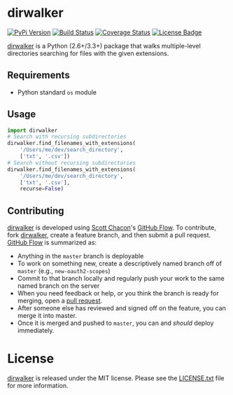 # dirwalker

[![PyPi Version][pypi ver image]][pypi ver link]
[![Build Status][travis image]][travis link]
[![Coverage Status][coveralls image]][coveralls link]
[![License Badge][license image]][LICENSE.txt]

[dirwalker][] is a Python (2.6+/3.3+) package that walks multiple-level
directories searching for files with the given extensions.

## Requirements

* Python standard `os` module

## Usage

```python
import dirwalker
# Search with recursing subdirectories
dirwalker.find_filenames_with_extensions(
    '/Users/me/dev/search_directory',
    ['txt', '.csv'])
# Search without recursing subdirectories
dirwalker.find_filenames_with_extensions(
    '/Users/me/dev/search_directory',
    ['txt', '.csv'],
    recurse=False)
```

## Contributing

[dirwalker][] is developed using [Scott Chacon][]'s [GitHub Flow][]. To
contribute, fork [dirwalker][], create a feature branch, and then submit
a pull request.  [GitHub Flow][] is summarized as:

- Anything in the `master` branch is deployable
- To work on something new, create a descriptively named branch off of
  `master` (e.g., `new-oauth2-scopes`)
- Commit to that branch locally and regularly push your work to the same
  named branch on the server
- When you need feedback or help, or you think the branch is ready for
  merging, open a [pull request][].
- After someone else has reviewed and signed off on the feature, you can
  merge it into master.
- Once it is merged and pushed to `master`, you can and *should* deploy
  immediately.


# License

[dirwalker] is released under the MIT license. Please see the
[LICENSE.txt] file for more information.

[coveralls image]: https://img.shields.io/coveralls/questrail/dirwalker.svg
[coveralls link]: https://coveralls.io/r/questrail/dirwalker
[dirwalker]: https://github.com/questrail/dirwalker
[github flow]: http://scottchacon.com/2011/08/31/github-flow.html
[LICENSE.txt]: https://github.com/questrail/dirwalker/blob/master/LICENSE.txt
[license image]: http://img.shields.io/pypi/l/dirwalker.svg
[pull request]: https://help.github.com/articles/using-pull-requests
[pypi ver image]: http://img.shields.io/pypi/v/dirwalker.svg
[pypi ver link]: https://pypi.python.org/pypi/dirwalker/
[scott chacon]: http://scottchacon.com/about.html
[sdf guide]: http://cp.literature.agilent.com/litweb/pdf/5963-1715.pdf
[travis image]: http://img.shields.io/travis/questrail/dirwalker/master.svg
[travis link]: https://travis-ci.org/questrail/dirwalker
